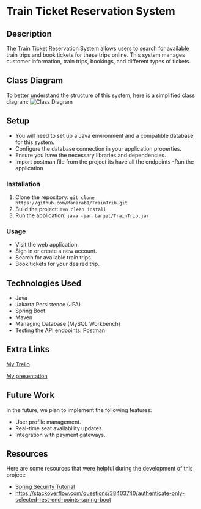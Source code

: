 
# Train Ticket Reservation System

## Description

The Train Ticket Reservation System allows users to search for available train trips and book tickets for these trips online. This system manages customer information, train trips, bookings, and different types of tickets.

## Class Diagram

To better understand the structure of this system, here is a simplified class diagram:
![Class Diagram](<img width="469" alt="Class Diagram" src="https://github.com/manarab1/TrainTrip/assets/146085132/a36e640f-2329-4c43-aa72-39296fac270b">)




## Setup

- You will need to set up a Java environment and a compatible database for this system.
- Configure the database connection in your application properties.
- Ensure you have the necessary libraries and dependencies.
- Import postman file from the project its have all the endpoints
-Run the application

### Installation

1. Clone the repository: `git clone https://github.com/Manarab1/TrainTrib.git`
2. Build the project: `mvn clean install`
3. Run the application: `java -jar target/TrainTrip.jar`

### Usage

- Visit the web application.
- Sign in or create a new account.
- Search for available train trips.
- Book tickets for your desired trip.

## Technologies Used

- Java
- Jakarta Persistence (JPA)
- Spring Boot
- Maven
- Managing Database (MySQL Workbench)
-  Testing the API endpoints: Postman

## Extra Links

[My Trello](https://trello.com/b/TWLfCfJL/my-trello-board)


[My presentation](https://www.canva.com/design/DAFyVyXwP6g/h6TB_alIESJVsssdw2EnfQ/edit?utm_content=DAFyVyXwP6g&utm_campaign=designshare&utm_medium=link2&utm_source=sharebutton)




## Future Work

In the future, we plan to implement the following features:
- User profile management.
- Real-time seat availability updates.
- Integration with payment gateways.

## Resources

Here are some resources that were helpful during the development of this project:

  - [Spring Security Tutorial](https://www.youtube.com/watch?v=b9O9NI-RJ3o)
  - https://stackoverflow.com/questions/38403740/authenticate-only-selected-rest-end-points-spring-boot

